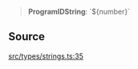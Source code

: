 > **ProgramIDString**: \`$\{number\}\`

## Source

[src/types/strings.ts:35](https://github.com/bhavjitChauhan/khan-api/blob/214cc6672777162cd3ec638a3ad3a22f7fe37e04/src/types/strings.ts#L35)
